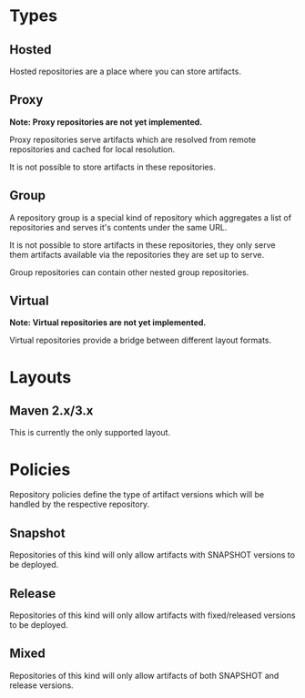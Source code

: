 # Types

## Hosted

Hosted repositories are a place where you can store artifacts.

## Proxy

**Note: Proxy repositories are not yet implemented.**

Proxy repositories serve artifacts which are resolved from remote repositories and cached for local resolution.

It is not possible to store artifacts in these repositories.

## Group

A repository group is a special kind of repository which aggregates a list of repositories and serves it's contents under the same URL. 

It is not possible to store artifacts in these repositories, they only serve them artifacts available via the repositories they are set up to serve.

Group repositories can contain other nested group repositories.

## Virtual

**Note: Virtual repositories are not yet implemented.**

Virtual repositories provide a bridge between different layout formats.

# Layouts

## Maven 2.x/3.x

This is currently the only supported layout.

# Policies

Repository policies define the type of artifact versions which will be handled by the respective repository.

## Snapshot

Repositories of this kind will only allow artifacts with SNAPSHOT versions to be deployed.

## Release

Repositories of this kind will only allow artifacts with fixed/released versions to be deployed.

## Mixed

Repositories of this kind will only allow artifacts of both SNAPSHOT and release versions.